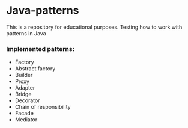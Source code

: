 # Java-patterns
This is a repository for educational purposes. Testing how to work with patterns in Java

### Implemented patterns: 
+ Factory
+ Abstract factory
+ Builder
+ Proxy
+ Adapter
+ Bridge
+ Decorator
+ Chain of responsibility
+ Facade
+ Mediator
